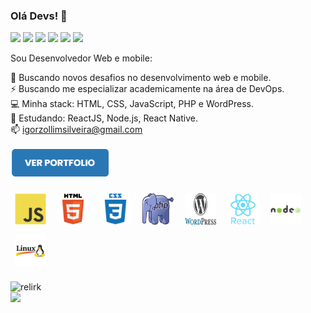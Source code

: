 ### Olá Devs! 👋

<!-- REDES SOCIAIS -->
<p align="left">
<a href="https://www.linkedin.com/in/igor-zollim/" target="_blank"><img src="https://img.shields.io/badge/-Igor%20Silveira-2978b5?style=flat-square&logo=Linkedin&logoColor=white&link=https://www.linkedin.com/in/igor-zollim/"/></a>
<a href="mailto:igorzollimsilveira@gmail.com"><img src="https://img.shields.io/badge/-igorzollimsilveira@gmail.com-2978b5?style=flat-square&logo=Gmail&logoColor=white&link=mailto:igorzollimsilveira@gmail.com"/></a>
<a href="https://github.com/igorzs/"><img src="https://img.shields.io/badge/-Igorzs-2978b5?style=flat-square&logo=Github&logoColor=white&link=https://github.com/igorzs/"/></a>
<a href="https://www.facebook.com/igor.zollim/"><img src="https://img.shields.io/badge/-Facebook-2978b5?style=flat-square&logo=Facebook&logoColor=white&link=https://www.facebook.com/igor.zollim/"/></a>
<a href="https://www.instagram.com/igor.zollim/"><img src="https://img.shields.io/badge/-Instagram-2978b5?style=flat-square&logo=Instagram&logoColor=white&link=https://www.instagram.com/igor.zollim/"/></a>
<img src="https://komarev.com/ghpvc/?username=igorzs" >
</p>
<!--REDES SOCIAIS [END]-->

Sou Desenvolvedor Web e mobile:

🚀 Buscando novos desafios no desenvolvimento web e mobile. <br/>
⚡ Buscando me especializar academicamente na área de DevOps.<br/>
💻 Minha stack: HTML, CSS, JavaScript, PHP e WordPress.<br/>
📘 Estudando: ReactJS, Node.js, React Native.<br/>
📫 igorzollimsilveira@gmail.com<br/>

<a href="https://igorzs.github.io/portfolio/" >
    <img alt="portfolio" src="/imgs/bt-portfolio.png" width="160" height="50">
</a>
<br/>

<!--ÍCONES PROGRAMAÇÃO -->
<p align="left">
<img style="margin: 7px;" src="/imgs/javascript-original.svg" alt="javascript" width="50" height="50"/>
<img style="margin: 7px;" src="/imgs/html5-original-wordmark.svg" alt="html5"  width="50" height="50"/>
<img style="margin: 7px;" src="/imgs/css3-plain-wordmark.svg" alt="css3"  width="50" height="50"/>
<img style="margin: 7px;" src="/imgs/Webysther_20160423_-_Elephpant.svg" alt="php" width="50" height="50"/>
<img style="margin: 7px;" src="/imgs/WordPress.svg" alt="wordpress" width="50" height="50"/>
<img style="margin: 7px;" src="/imgs/react-original-wordmark.svg" alt="react" width="50" height="50"/>
<img style="margin: 7px;" src="/imgs/nodejs-original-wordmark.svg" alt="nodejs" width="50" height="50"/>
<img style="margin: 7px;" src="/imgs/linux.png" alt="linux" width="50" height="50"/>
</p>
<!--[END]-->

<!--API GIT STATUS-->
<img width="480px" align="left" src="https://github-readme-stats.vercel.app/api?username=igorzs&show_icons=true&include_all_commits=true&count_private=true&&hide=issues,prs" alt="relirk"/>
<img width="300px" align="left" src="https://github-readme-stats.vercel.app/api/top-langs/?username=igorzs&layout=compact" />
<!--API GIT STATUS [END]-->
